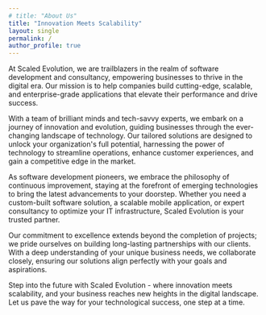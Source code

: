 ```yaml
---
# title: "About Us"
title: "Innovation Meets Scalability"
layout: single
permalink: /
author_profile: true
---
```


At Scaled Evolution, we are trailblazers in the realm of software development and consultancy, empowering businesses to thrive in the digital era. Our mission is to help companies build cutting-edge, scalable, and enterprise-grade applications that elevate their performance and drive success.

With a team of brilliant minds and tech-savvy experts, we embark on a journey of innovation and evolution, guiding businesses through the ever-changing landscape of technology. Our tailored solutions are designed to unlock your organization's full potential, harnessing the power of technology to streamline operations, enhance customer experiences, and gain a competitive edge in the market.

As software development pioneers, we embrace the philosophy of continuous improvement, staying at the forefront of emerging technologies to bring the latest advancements to your doorstep. Whether you need a custom-built software solution, a scalable mobile application, or expert consultancy to optimize your IT infrastructure, Scaled Evolution is your trusted partner.

Our commitment to excellence extends beyond the completion of projects; we pride ourselves on building long-lasting partnerships with our clients. With a deep understanding of your unique business needs, we collaborate closely, ensuring our solutions align perfectly with your goals and aspirations.

Step into the future with Scaled Evolution - where innovation meets scalability, and your business reaches new heights in the digital landscape. Let us pave the way for your technological success, one step at a time.
